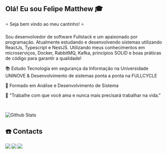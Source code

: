 ## ​Olá! Eu sou Felipe Matthew​ 🎓​



<p align="left"> 
​⭐ Seja bem vindo ao meu cantinho! ⭐ <br><br>
Sou desenvolvedor de software Fullstack e um apaixonado por programação. Atualmente estudando e desenvolvendo sistemas utilizando ReactJs, Typescript e NestJS. Utilizando meus conhecimentos em microserviços, Docker, RabbitMQ, Kafka, princípios SOLID e boas práticas de código para garantir a qualidade!
</p>

<p align="left">
  📚 Estudo Tecnologia em segurança da Informação na Universidade UNINOVE & Desenvolvimento de sistemas ponta a ponta na FULLCYCLE 
</p>

<p align="left">
  💼 Formado em Análise e Desenvolvimento de Sistema
</p>


<p align="left">
  🥰 "Trabalhe com que você ama e nunca mais precisará trabalhar na vida."
</p>
<br>

</p> 
      <img
       align="center"
        src="https://github-readme-streak-stats.herokuapp.com/?user=FelipeMatthew&theme=dark&hide_border=false"
        alt="Github Stats"
      />


## ☎️ Contacts
  <a href = "mailto:felipematthewnascimento.com"><img align="left" src="https://img.shields.io/badge/Gmail-D14836?style=for-the-badge&logo=gmail&logoColor=white" target="_blank"></a>
  <a href = "https://www.linkedin.com/in/felipe-matthew-8312b421b/"><img align="left" src="https://img.shields.io/badge/LinkedIn-0077B5?style=for-the-badge&logo=linkedin&logoColor=white" target="_blank"></a>
  <a href = "https://www.instagram.com/felpsnova_/"><img align="left" src="https://img.shields.io/badge/Instagram-E4405F?style=for-the-badge&logo=instagram&logoColor=white" target="_blank"></a>
  <br><br>
  




